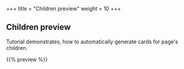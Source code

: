 +++
title = "Children preview"
weight = 10
+++


## Children preview

Tutorial demonstrates, how to automatically generate cards for page's children.

{{% preview %}}
